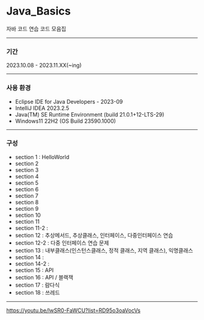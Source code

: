 # Java_Basics
자바 코드 연습 코드 모음집


----
### 기간
2023.10.08 - 2023.11.XX(~ing)

--- 
### 사용 환경
- Eclipse IDE for Java Developers - 2023-09
- IntelliJ IDEA 2023.2.5
- Java(TM) SE Runtime Environment (build 21.0.1+12-LTS-29)
- Windows11 22H2 (OS Build 23590.1000)
---

### 구성

- section 1 : HelloWorld
- section 2
- section 3
- section 4
- section 5
- section 6
- section 7
- section 8
- section 9
- section 10
- section 11
- section 11-2 :
- section 12 : 추상메서드, 추상클래스, 인터페이스, 다중인터페이스 연습
- section 12-2 : 다중 인터페이스 연습 문제
- section 13 : 내부클래스(인스턴스클래스, 정적 클래스, 지역 클래스), 익명클래스
- section 14 :
- section 14-2 :
- section 15 : API
- section 16 : API / 블랙잭
- section 17 : 람다식
- section 18 : 쓰레드
---
https://youtu.be/lwSR0-FaWCU?list=RD95o3oaVocVs
